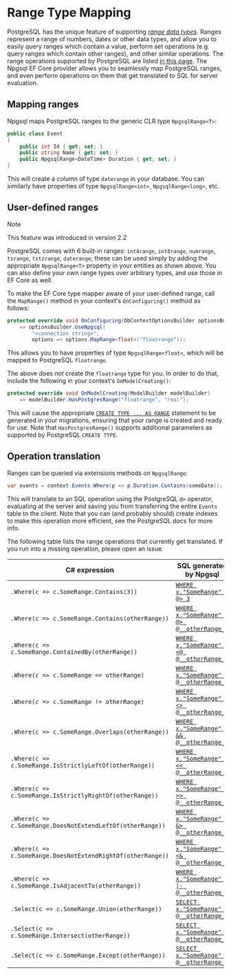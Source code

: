 # Range Type Mapping

PostgreSQL has the unique feature of supporting [*range data types*](https://www.postgresql.org/docs/current/static/rangetypes.html). Ranges represent a range of numbers, dates or other data types, and allow you to easily query ranges which contain a value, perform set operations (e.g. query ranges which contain other ranges), and other similar operations. The range operations supported by PostgreSQL are listed [in this page](https://www.postgresql.org/docs/current/static/functions-range.html). The Npgsql EF Core provider allows you to seamlessly map PostgreSQL ranges, and even perform operations on them that get translated to SQL for server evaluation.

## Mapping ranges

Npgsql maps PostgreSQL ranges to the generic CLR type `NpgsqlRange<T>`:

```c#
public class Event
{
    public int Id { get; set; }
    public string Name { get; set; }
    public NpgsqlRange<DateTime> Duration { get; set; }
}
```

This will create a column of type `daterange` in your database. You can similarly have properties of type `NpgsqlRange<int>`, `NpgsqlRange<long>`, etc.

## User-defined ranges

> [!NOTE]
> This feature was introduced in version 2.2

PostgreSQL comes with 6 built-in ranges: `int4range`, `int8range`, `numrange`, `tsrange`, `tstzrange`, `daterange`; these can be used simply by adding the appropriate `NpgsqlRange<T>` property in your entities as shown above. You can also define your own range types over arbitrary types, and use those in EF Core as well.

To make the EF Core type mapper aware of your user-defined range, call the `MapRange()` method in your context's `OnConfiguring()` method as follows:

```c#
protected override void OnConfiguring(DbContextOptionsBuilder optionsBuilder)
    => optionsBuilder.UseNpgsql(
        "<connection_string>",
        options => options.MapRange<float>("floatrange"));
```

This allows you to have properties of type `NpgsqlRange<float>`, which will be mapped to PostgreSQL `floatrange`.

The above does *not* create the `floatrange` type for you. In order to do that, include the following in your context's `OnModelCreating()`:

```c#
protected override void OnModelCreating(ModelBuilder modelBuilder)
    => modelBuilder.HasPostgresRange("floatrange", "real");
```

This will cause the appropriate [`CREATE TYPE ... AS RANGE`](https://www.postgresql.org/docs/current/static/sql-createtype.html) statement to be generated in your migrations, ensuring that your range is created and ready for use. Note that `HasPostgresRange()` supports additional parameters as supported by PostgreSQL `CREATE TYPE`.

## Operation translation

Ranges can be queried via extensions methods on `NpgsqlRange`:

```c#
var events = context.Events.Where(p => p.Duration.Contains(someDate));
```

This will translate to an SQL operation using the PostgreSQL `@>` operator, evaluating at the server and saving you from transferring the entire `Events` table to the client. Note that you can (and probably should) create indexes to make this operation more efficient, see the PostgreSQL docs for more info.

The following table lists the range operations that currently get translated. If you run into a missing operation, please open an issue.

| C# expression                                              | SQL generated by Npgsql |
|------------------------------------------------------------|-------------------------|
| `.Where(c => c.SomeRange.Contains(3))`                     | [`WHERE x."SomeRange" @> 3`](https://www.postgresql.org/docs/current/static/functions-range.html#RANGE-OPERATORS-TABLE)
| `.Where(c => c.SomeRange.Contains(otherRange))`            | [`WHERE x."SomeRange" @> @__otherRange_0`](https://www.postgresql.org/docs/current/static/functions-range.html#RANGE-OPERATORS-TABLE)
| `.Where(c => c.SomeRange.ContainedBy(otherRange))`         | [`WHERE x."SomeRange" <@ @__otherRange_0`](https://www.postgresql.org/docs/current/static/functions-range.html#RANGE-OPERATORS-TABLE)
| `.Where(c => c.SomeRange == otherRange)`                   | [`WHERE x."SomeRange" = @__otherRange_0`](https://www.postgresql.org/docs/current/static/functions-range.html#RANGE-OPERATORS-TABLE)
| `.Where(c => c.SomeRange != otherRange)`                   | [`WHERE x."SomeRange" <> @__otherRange_0`](https://www.postgresql.org/docs/current/static/functions-range.html#RANGE-OPERATORS-TABLE)
| `.Where(c => c.SomeRange.Overlaps(otherRange))`            | [`WHERE x."SomeRange" && @__otherRange_0`](https://www.postgresql.org/docs/current/static/functions-range.html#RANGE-OPERATORS-TABLE)
| `.Where(c => c.SomeRange.IsStrictlyLeftOf(otherRange))`    | [`WHERE x."SomeRange" << @__otherRange_0`](https://www.postgresql.org/docs/current/static/functions-range.html#RANGE-OPERATORS-TABLE)
| `.Where(c => c.SomeRange.IsStrictlyRightOf(otherRange))`   | [`WHERE x."SomeRange" >> @__otherRange_0`](https://www.postgresql.org/docs/current/static/functions-range.html#RANGE-OPERATORS-TABLE)
| `.Where(c => c.SomeRange.DoesNotExtendLeftOf(otherRange))` | [`WHERE x."SomeRange" &> @__otherRange_0`](https://www.postgresql.org/docs/current/static/functions-range.html#RANGE-OPERATORS-TABLE)
| `.Where(c => c.SomeRange.DoesNotExtendRightOf(otherRange))`| [`WHERE x."SomeRange" <& @__otherRange_0`](https://www.postgresql.org/docs/current/static/functions-range.html#RANGE-OPERATORS-TABLE)
| `.Where(c => c.SomeRange.IsAdjacentTo(otherRange))`        | [`WHERE x."SomeRange" -\|- @__otherRange_0`](https://www.postgresql.org/docs/current/static/functions-range.html#RANGE-OPERATORS-TABLE)
| `.Select(c => c.SomeRange.Union(otherRange))`              | [`SELECT x."SomeRange" + @__otherRange_0`](https://www.postgresql.org/docs/current/static/functions-range.html#RANGE-OPERATORS-TABLE)
| `.Select(c => c.SomeRange.Intersect(otherRange))`          | [`SELECT x."SomeRange" * @__otherRange_0`](https://www.postgresql.org/docs/current/static/functions-range.html#RANGE-OPERATORS-TABLE)
| `.Select(c => c.SomeRange.Except(otherRange))`             | [`SELECT x."SomeRange" - @__otherRange_0`](https://www.postgresql.org/docs/current/static/functions-range.html#RANGE-OPERATORS-TABLE)
